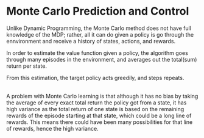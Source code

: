 # Monte Carlo Prediction and Control
Unlike Dynamic Programming, the Monte Carlo method does not have full knowledge of the MDP; rather, all it can do given a policy is go through the ennvironment and receive a history of states, actions, and rewards.

In order to estimate the value function given a policy, the algorithm goes through many episodes in the environment, and averages out the total(sum) return per state.

From this estimation, the target policy acts greedily, and steps repeats.

<br>
A problem with Monte Carlo learning is that although it has no bias by taking the average of every exact total return the policy got from a state, it has high variance as the total return of one state is based on the remaining rewards of the episode starting at that state, which could be a long line of rewards. This means there could have been many possibilities for that line of rewards, hence the high variance.
